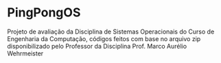 # PingPongOS
Projeto de avaliação da Disciplina de Sistemas Operacionais do Curso de Engenharia da Computação, códigos feitos com base no arquivo zip disponibilizado pelo Professor da Disciplina Prof. Marco Aurélio Wehrmeister

